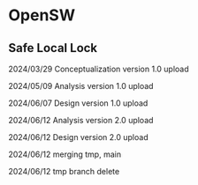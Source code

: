 # OpenSW
## Safe Local Lock

2024/03/29 Conceptualization version 1.0 upload

2024/05/09 Analysis version 1.0 upload

2024/06/07 Design version 1.0 upload

2024/06/12 Analysis version 2.0 upload

2024/06/12 Design version 2.0 upload

2024/06/12 merging tmp, main

2024/06/12 tmp branch delete
